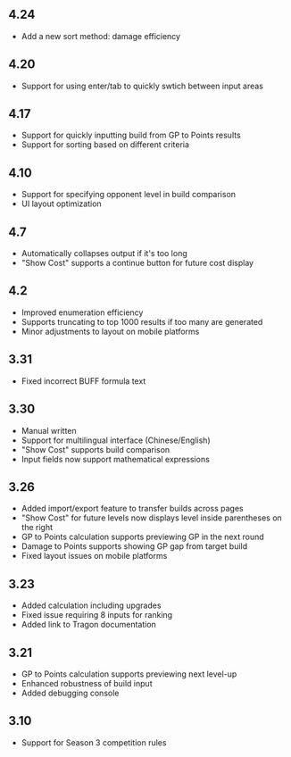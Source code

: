 ## 4.24

+ Add a new sort method: damage efficiency

## 4.20

+ Support for using enter/tab to quickly swtich between input areas

## 4.17

+ Support for quickly inputting build from GP to Points results
+ Support for sorting based on different criteria

## 4.10

+ Support for specifying opponent level in build comparison
+ UI layout optimization

## 4.7

+ Automatically collapses output if it's too long
+ "Show Cost" supports a continue button for future cost display

## 4.2

+ Improved enumeration efficiency
+ Supports truncating to top 1000 results if too many are generated
+ Minor adjustments to layout on mobile platforms

## 3.31

+ Fixed incorrect BUFF formula text

## 3.30

+ Manual written
+ Support for multilingual interface (Chinese/English)
+ "Show Cost" supports build comparison
+ Input fields now support mathematical expressions

## 3.26

+ Added import/export feature to transfer builds across pages
+ "Show Cost" for future levels now displays level inside parentheses on the right
+ GP to Points calculation supports previewing GP in the next round
+ Damage to Points supports showing GP gap from target build
+ Fixed layout issues on mobile platforms

## 3.23

+ Added calculation including upgrades
+ Fixed issue requiring 8 inputs for ranking
+ Added link to Tragon documentation

## 3.21

+ GP to Points calculation supports previewing next level-up
+ Enhanced robustness of build input
+ Added debugging console

## 3.10

+ Support for Season 3 competition rules